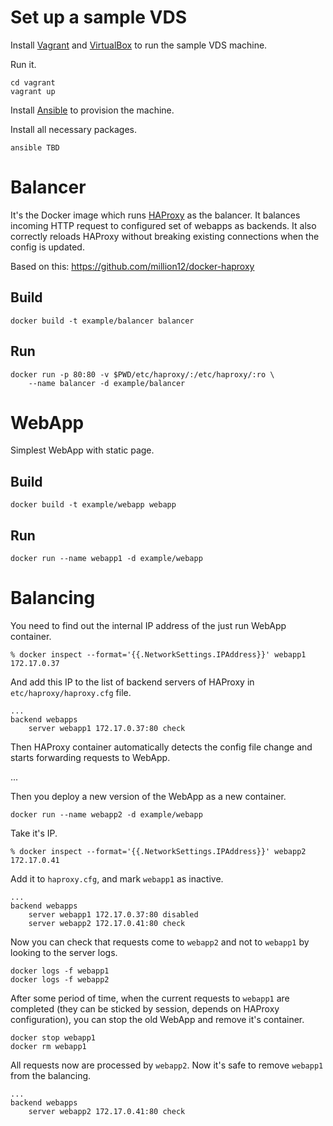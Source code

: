 Set up a sample VDS
===================

Install [Vagrant](http://www.vagrantup.com/downloads.html)
and [VirtualBox](https://www.virtualbox.org/wiki/Downloads)
to run the sample VDS machine.

Run it.

    cd vagrant
    vagrant up
    
Install [Ansible](http://docs.ansible.com/intro_installation.html) 
to provision the machine.

Install all necessary packages.

    ansible TBD

Balancer
========

It's the Docker image which runs [HAProxy](http://www.haproxy.org/) as the balancer.
It balances incoming HTTP request to configured set of webapps as backends.
It also correctly reloads HAProxy without breaking existing connections when the config is updated.

Based on this: https://github.com/million12/docker-haproxy

Build
-----

    docker build -t example/balancer balancer

Run
---
    
    docker run -p 80:80 -v $PWD/etc/haproxy/:/etc/haproxy/:ro \
        --name balancer -d example/balancer

WebApp
======

Simplest WebApp with static page.
 
Build
-----

    docker build -t example/webapp webapp
    
Run
---

    docker run --name webapp1 -d example/webapp
    
Balancing
================

You need to find out the internal IP address of the just run WebApp container.

    % docker inspect --format='{{.NetworkSettings.IPAddress}}' webapp1
    172.17.0.37
        
And add this IP to the list of backend servers of HAProxy in `etc/haproxy/haproxy.cfg` file.

    ...
    backend webapps
        server webapp1 172.17.0.37:80 check

Then HAProxy container automatically detects the config file change and starts forwarding requests to WebApp.

...

Then you deploy a new version of the WebApp as a new container.

    docker run --name webapp2 -d example/webapp
        
Take it's IP.
        
    % docker inspect --format='{{.NetworkSettings.IPAddress}}' webapp2
    172.17.0.41
        
Add it to `haproxy.cfg`, and mark `webapp1` as inactive.
        
    ...
    backend webapps
        server webapp1 172.17.0.37:80 disabled
        server webapp2 172.17.0.41:80 check
        
Now you can check that requests come to `webapp2` and not to `webapp1`
by looking to the server logs.

    docker logs -f webapp1
    docker logs -f webapp2

After some period of time, 
when the current requests to `webapp1` are completed
(they can be sticked by session, depends on HAProxy configuration),
you can stop the old WebApp and remove it's container.

    docker stop webapp1
    docker rm webapp1    

All requests now are processed by `webapp2`.
Now it's safe to remove `webapp1` from the balancing.

    ...
    backend webapps
        server webapp2 172.17.0.41:80 check
               